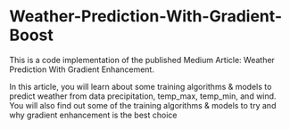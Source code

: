 # Weather-Prediction-With-Gradient-Boost
This is a code implementation of the published Medium Article: Weather Prediction With Gradient Enhancement.  

In this article, you will learn about some training algorithms &amp; models to predict weather from data precipitation, temp_max, temp_min, and wind. You will also find out some of the training algorithms &amp; models to try and why gradient enhancement is the best choice

